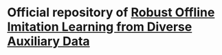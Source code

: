 # Official repository of [Robust Offline Imitation Learning from Diverse Auxiliary Data](https://arxiv.org/pdf/2410.03626v2)

